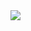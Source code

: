 <a href="https://portal.azure.com/#create/Microsoft.Template/uri/https%3A%2F%2Fraw.githubusercontent.com%2Fdavedoesdemos%2Fmitest%2Fmaster%2FDeploy%2Fazuredeploy.json" target="_blank">
    <img src="http://azuredeploy.net/deploybutton.png"/>
    </a>
